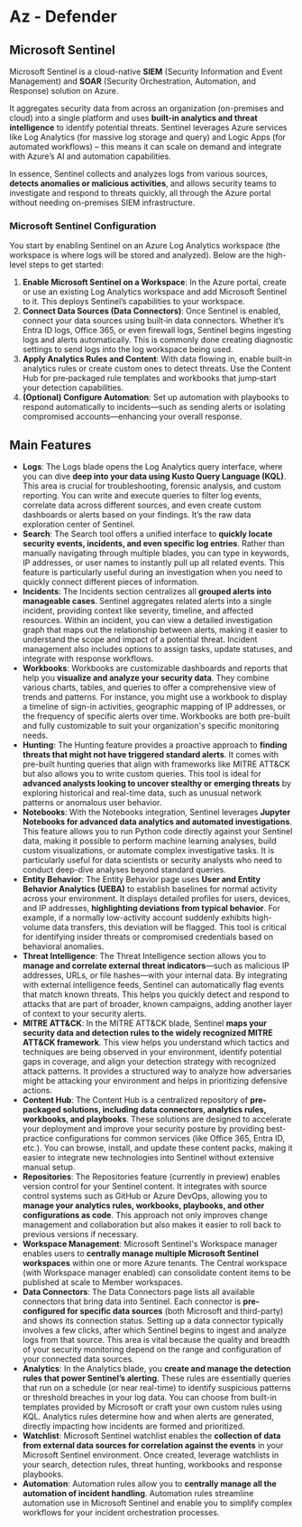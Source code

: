 # Az - Defender

## Microsoft Sentinel

Microsoft Sentinel is a cloud-native **SIEM** (Security Information and Event Management) and **SOAR** (Security Orchestration, Automation, and Response) solution on Azure​.

It aggregates security data from across an organization (on-premises and cloud) into a single platform and uses **built-in analytics and threat intelligence** to identify potential threats​.
Sentinel leverages Azure services like Log Analytics (for massive log storage and query) and Logic Apps (for automated workflows) – this means it can scale on demand and integrate with Azure’s AI and automation capabilities​.

In essence, Sentinel collects and analyzes logs from various sources, **detects anomalies or malicious activities**, and allows security teams to investigate and respond to threats quickly, all through the Azure portal without needing on-premises SIEM infrastructure​.

### Microsoft Sentinel Configuration

You start by enabling Sentinel on an Azure Log Analytics workspace (the workspace is where logs will be stored and analyzed). Below are the high-level steps to get started:

1. **Enable Microsoft Sentinel on a Workspace**: In the Azure portal, create or use an existing Log Analytics workspace and add Microsoft Sentinel to it. This deploys Sentinel’s capabilities to your workspace.
2. **Connect Data Sources (Data Connectors)**: Once Sentinel is enabled, connect your data sources using built‑in data connectors. Whether it’s Entra ID logs, Office 365, or even firewall logs, Sentinel begins ingesting logs and alerts automatically. This is commonly done creating diagnostic settings to send logs into the log workspace being used.
3. **Apply Analytics Rules and Content**: With data flowing in, enable built‑in analytics rules or create custom ones to detect threats. Use the Content Hub for pre‑packaged rule templates and workbooks that jump‑start your detection capabilities.
4. **(Optional) Configure Automation**: Set up automation with playbooks to respond automatically to incidents—such as sending alerts or isolating compromised accounts—enhancing your overall response.

## Main Features

- **Logs**: The Logs blade opens the Log Analytics query interface, where you can dive **deep into your data using Kusto Query Language (KQL)**. This area is crucial for troubleshooting, forensic analysis, and custom reporting. You can write and execute queries to filter log events, correlate data across different sources, and even create custom dashboards or alerts based on your findings. It’s the raw data exploration center of Sentinel.
- **Search**: The Search tool offers a unified interface to **quickly locate security events, incidents, and even specific log entries**. Rather than manually navigating through multiple blades, you can type in keywords, IP addresses, or user names to instantly pull up all related events. This feature is particularly useful during an investigation when you need to quickly connect different pieces of information.
- **Incidents**: The Incidents section centralizes all **grouped alerts into manageable cases**. Sentinel aggregates related alerts into a single incident, providing context like severity, timeline, and affected resources. Within an incident, you can view a detailed investigation graph that maps out the relationship between alerts, making it easier to understand the scope and impact of a potential threat. Incident management also includes options to assign tasks, update statuses, and integrate with response workflows.
- **Workbooks**: Workbooks are customizable dashboards and reports that help you **visualize and analyze your security data**. They combine various charts, tables, and queries to offer a comprehensive view of trends and patterns. For instance, you might use a workbook to display a timeline of sign-in activities, geographic mapping of IP addresses, or the frequency of specific alerts over time. Workbooks are both pre-built and fully customizable to suit your organization's specific monitoring needs.
- **Hunting**: The Hunting feature provides a proactive approach to **finding threats that might not have triggered standard alerts**. It comes with pre-built hunting queries that align with frameworks like MITRE ATT&CK but also allows you to write custom queries. This tool is ideal for **advanced analysts looking to uncover stealthy or emerging threats** by exploring historical and real-time data, such as unusual network patterns or anomalous user behavior.
- **Notebooks**: With the Notebooks integration, Sentinel leverages **Jupyter Notebooks for advanced data analytics and automated investigations**. This feature allows you to run Python code directly against your Sentinel data, making it possible to perform machine learning analyses, build custom visualizations, or automate complex investigative tasks. It is particularly useful for data scientists or security analysts who need to conduct deep-dive analyses beyond standard queries.
- **Entity Behavior**: The Entity Behavior page uses **User and Entity Behavior Analytics (UEBA)** to establish baselines for normal activity across your environment. It displays detailed profiles for users, devices, and IP addresses, **highlighting deviations from typical behavior**. For example, if a normally low-activity account suddenly exhibits high-volume data transfers, this deviation will be flagged. This tool is critical for identifying insider threats or compromised credentials based on behavioral anomalies.
- **Threat Intelligence**: The Threat Intelligence section allows you to **manage and correlate external threat indicators**—such as malicious IP addresses, URLs, or file hashes—with your internal data. By integrating with external intelligence feeds, Sentinel can automatically flag events that match known threats. This helps you quickly detect and respond to attacks that are part of broader, known campaigns, adding another layer of context to your security alerts.
- **MITRE ATT&CK**: In the MITRE ATT&CK blade, Sentinel **maps your security data and detection rules to the widely recognized MITRE ATT&CK framework**. This view helps you understand which tactics and techniques are being observed in your environment, identify potential gaps in coverage, and align your detection strategy with recognized attack patterns. It provides a structured way to analyze how adversaries might be attacking your environment and helps in prioritizing defensive actions.
- **Content Hub**: The Content Hub is a centralized repository of **pre-packaged solutions, including data connectors, analytics rules, workbooks, and playbooks**. These solutions are designed to accelerate your deployment and improve your security posture by providing best-practice configurations for common services (like Office 365, Entra ID, etc.). You can browse, install, and update these content packs, making it easier to integrate new technologies into Sentinel without extensive manual setup.
- **Repositories**: The Repositories feature (currently in preview) enables version control for your Sentinel content. It integrates with source control systems such as GitHub or Azure DevOps, allowing you to **manage your analytics rules, workbooks, playbooks, and other configurations as code**. This approach not only improves change management and collaboration but also makes it easier to roll back to previous versions if necessary.
- **Workspace Management**: Microsoft Sentinel's Workspace manager enables users to **centrally manage multiple Microsoft Sentinel workspaces** within one or more Azure tenants. The Central workspace (with Workspace manager enabled) can consolidate content items to be published at scale to Member workspaces.
- **Data Connectors**: The Data Connectors page lists all available connectors that bring data into Sentinel. Each connector is **pre-configured for specific data sources** (both Microsoft and third-party) and shows its connection status. Setting up a data connector typically involves a few clicks, after which Sentinel begins to ingest and analyze logs from that source. This area is vital because the quality and breadth of your security monitoring depend on the range and configuration of your connected data sources.
- **Analytics**: In the Analytics blade, you **create and manage the detection rules that power Sentinel’s alerting**. These rules are essentially queries that run on a schedule (or near real-time) to identify suspicious patterns or threshold breaches in your log data. You can choose from built-in templates provided by Microsoft or craft your own custom rules using KQL. Analytics rules determine how and when alerts are generated, directly impacting how incidents are formed and prioritized.
- **Watchlist**: Microsoft Sentinel watchlist enables the **collection of data from external data sources for correlation against the events** in your Microsoft Sentinel environment. Once created, leverage watchlists in your search, detection rules, threat hunting, workbooks and response playbooks.
- **Automation**: Automation rules allow you to **centrally manage all the automation of incident handling**. Automation rules streamline automation use in Microsoft Sentinel and enable you to simplify complex workflows for your incident orchestration processes.

